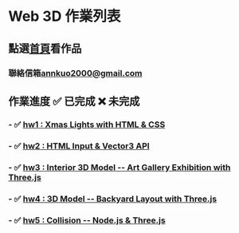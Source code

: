 # Web 3D 作業列表  
## 點選[首頁](http://annk00.github.io/W3D_hw)看作品  
### 聯絡信箱<annkuo2000@gmail.com>  
## 作業進度 &#x2705; 已完成 	&#x274C; 未完成  
### - &#x2705; [hw1 : Xmas Lights with HTML & CSS](https://annk00.github.io/W3D_hw/christmas_tree/hw1.html)
### - &#x2705; [hw2 : HTML Input & Vector3 API](https://annk00.github.io/W3D_hw/vector_caculator/hw2.html)
### - &#x2705; [hw3 : Interior 3D Model -- Art Gallery Exhibition with Three.js](https://annk00.github.io/W3D_hw/art_gallery/hw3.html)
### - &#x2705; [hw4 : 3D Model -- Backyard Layout with Three.js](https://annk00.github.io/W3D_hw/backyard_layout/hw4.html)
### - &#x2705; [hw5 : Collision -- Node.js & Three.js]()